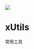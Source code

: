 [![](https://jitpack.io/v/zxy-hunan/xUtils.svg)](https://jitpack.io/#zxy-hunan/xUtils)

# xUtils
常用工具

